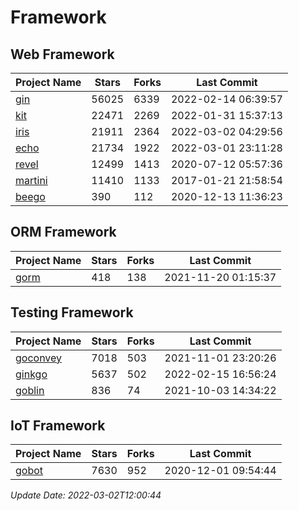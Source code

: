 # Framework

## Web Framework
| Project Name | Stars | Forks | Last Commit |
| ------------ | ----- | ----- | ----------- |
| [gin](https://github.com/gin-gonic/gin) | 56025 | 6339 | 2022-02-14 06:39:57 |
| [kit](https://github.com/go-kit/kit) | 22471 | 2269 | 2022-01-31 15:37:13 |
| [iris](https://github.com/kataras/iris) | 21911 | 2364 | 2022-03-02 04:29:56 |
| [echo](https://github.com/labstack/echo) | 21734 | 1922 | 2022-03-01 23:11:28 |
| [revel](https://github.com/revel/revel) | 12499 | 1413 | 2020-07-12 05:57:36 |
| [martini](https://github.com/go-martini/martini) | 11410 | 1133 | 2017-01-21 21:58:54 |
| [beego](https://github.com/astaxie/beego) | 390 | 112 | 2020-12-13 11:36:23 |

## ORM Framework
| Project Name | Stars | Forks | Last Commit |
| ------------ | ----- | ----- | ----------- |
| [gorm](https://github.com/jinzhu/gorm) | 418 | 138 | 2021-11-20 01:15:37 |

## Testing Framework
| Project Name | Stars | Forks | Last Commit |
| ------------ | ----- | ----- | ----------- |
| [goconvey](https://github.com/smartystreets/goconvey) | 7018 | 503 | 2021-11-01 23:20:26 |
| [ginkgo](https://github.com/onsi/ginkgo) | 5637 | 502 | 2022-02-15 16:56:24 |
| [goblin](https://github.com/franela/goblin) | 836 | 74 | 2021-10-03 14:34:22 |

## IoT Framework
| Project Name | Stars | Forks | Last Commit |
| ------------ | ----- | ----- | ----------- |
| [gobot](https://github.com/hybridgroup/gobot) | 7630 | 952 | 2020-12-01 09:54:44 |

*Update Date: 2022-03-02T12:00:44*